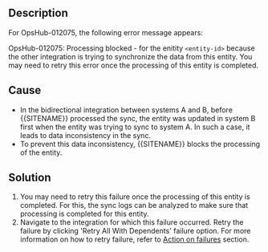 ## Description

For OpsHub-012075, the following error message appears:

OpsHub-012075: Processing blocked - for the enitity `<entity-id>` because the other integration is trying to synchronize the data from this entity. You may need to retry this error once the processing of this entity is completed.


## Cause

* In the bidirectional integration between systems A and B, before {{SITENAME}} processed the sync, the entity was updated in system B first when the entity was trying to sync to system A. In such a case, it leads to data inconsistency in the sync.  
* To prevent this data inconsistency, {{SITENAME}} blocks the processing of the entity.

## Solution

1. You may need to retry this failure once the processing of this entity is completed. For this, the sync logs can be analyzed to make sure that processing is completed for this entity.  
2. Navigate to the integration for which this failure occurred. Retry the failure by clicking 'Retry All With Dependents' failure option. For more information on how to retry failure, refer to [Action on failures](../../../troubleshootin/manage-integration-failures.md#action-on-failures) section.

